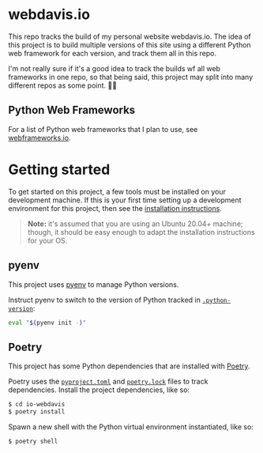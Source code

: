 # webdavis.io

This repo tracks the build of my personal website webdavis.io. The idea of this project is to build
multiple versions of this site using a different Python web framework for each version, and
track them all in this repo.

I'm not really sure if it's a good idea to track the builds wf all web frameworks in one
repo, so that being said, this project may split into many different repos as some point.
:man_shrugging:

## Python Web Frameworks

For a list of Python web frameworks that I plan to use, see [webframeworks.io](docs/webframeworks.md).

# Getting started

To get started on this project, a few tools must be installed on your development machine.
If this is your first time setting up a development environment for this project, then see
the [installation instructions](docs/UBUNTU-DEV-ENVIRONMENT.md).

> **Note:** it's assumed that you are using an Ubuntu 20.04+ machine; though, it
> should be easy enough to adapt the installation instructions for your OS.

## pyenv

This project uses [pyenv](https://github.com/pyenv/pyenv) to manage Python versions.

Instruct pyenv to switch to the version of Python tracked in [`.python-version`](./.python-version):

```bash
eval "$(pyenv init -)"
```

## Poetry

This project has some Python dependencies that are installed with [Poetry](https://python-poetry.org/).

Poetry uses the [`pyproject.toml`](./pyproject.toml) and [`poetry.lock`](./poetry.lock)
files to track dependencies. Install the project dependencies, like so:

```bash
$ cd io-webdavis
$ poetry install
```

Spawn a new shell with the Python virtual environment instantiated, like so:

```bash
$ poetry shell
```
